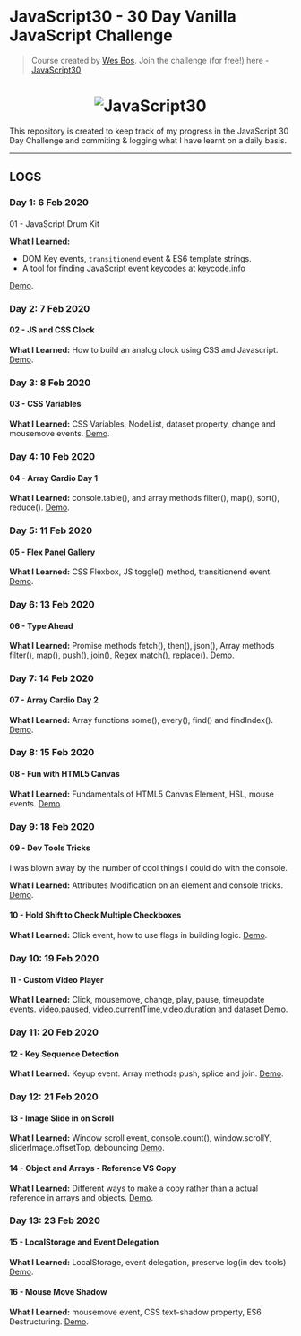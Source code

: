 # JavaScript30 - 30 Day Vanilla JavaScript Challenge
> Course created by [Wes Bos](https://github.com/wesbos). Join the challenge (for free!) here - [JavaScript30](https://javascript30.com/account)

<h1 align="center">
  <img src="https://javascript30.com/images/JS3-social-share.png" style="max-width:100%" alt="JavaScript30" />
</h1>

This repository is created to keep track of my progress in the JavaScript 30 Day Challenge and commiting & logging what I have learnt on a daily basis.

---

## LOGS

### Day 1: 6 Feb 2020 
####
01 - JavaScript Drum Kit

**What I Learned:** 
* DOM Key events, `transitionend` event & ES6 template strings.
* A tool for finding JavaScript event keycodes at [keycode.info](http://keycode.info/)

[Demo](https://tjgillweb.github.io/JavaScript30/01%20-%20JavaScript%20Drum%20Kit/).

### Day 2: 7 Feb 2020
#### 02 - JS and CSS Clock

**What I Learned:** How to build an analog clock using CSS and Javascript.
[Demo](https://tjgillweb.github.io/JavaScript30/02%20-%20JS%20and%20CSS%20Clock/).

### Day 3: 8 Feb 2020
#### 03 - CSS Variables

**What I Learned:** CSS Variables, NodeList, dataset property, change and mousemove events.
[Demo](https://tjgillweb.github.io/JavaScript30/04%20-%20Array%20Cardio%20Day%201/).

### Day 4: 10 Feb 2020
#### 04 - Array Cardio Day 1

**What I Learned:** console.table(), and array methods filter(), map(), sort(), reduce().
[Demo](https://tjgillweb.github.io/JavaScript30/04%20-%20Array%20Cardio%20Day%201/).

### Day 5: 11 Feb 2020
#### 05 - Flex Panel Gallery

**What I Learned:** CSS Flexbox, JS toggle() method, transitionend event.
[Demo](https://tjgillweb.github.io/JavaScript30/05%20-%20Flex%20Panel%20Gallery/).

### Day 6: 13 Feb 2020
#### 06 - Type Ahead

**What I Learned:** Promise methods fetch(), then(), json(), Array methods filter(), map(), push(), join(), Regex match(), replace().
[Demo](https://tjgillweb.github.io/JavaScript30/06%20-%20Type%20Ahead/).

### Day 7: 14 Feb 2020
#### 07 - Array Cardio Day 2

**What I Learned:** Array functions some(), every(), find() and findIndex().
[Demo](https://tjgillweb.github.io/JavaScript30/06%20-%20Type%20Ahead/).

### Day 8: 15 Feb 2020
#### 08 - Fun with HTML5 Canvas

**What I Learned:** Fundamentals of HTML5 Canvas Element, HSL, mouse events.
[Demo](https://tjgillweb.github.io/JavaScript30/08%20-%20Fun%20with%20HTML5%20Canvas/).

### Day 9: 18 Feb 2020
#### 09 - Dev Tools Tricks

I was blown away by the number of cool things I could do with the console.

**What I Learned:** Attributes Modification on an element and console tricks.
[Demo](https://tjgillweb.github.io/JavaScript30/09%20-%20Dev%20Tools%20Tricks/).

#### 10 - Hold Shift to Check Multiple Checkboxes

**What I Learned:** Click event, how to use flags in building logic.
[Demo](https://tjgillweb.github.io/JavaScript30/10%20-%20Hold%20Shift%20to%20Check%20Multiple%20Checkboxes/).

### Day 10: 19 Feb 2020
#### 11 - Custom Video Player

**What I Learned:** Click, mousemove, change, play, pause, timeupdate events. video.paused, video.currentTime,video.duration and dataset
[Demo](https://tjgillweb.github.io/JavaScript30/11%20-%20Custom%20Video%20Player/).

### Day 11: 20 Feb 2020
#### 12 - Key Sequence Detection

**What I Learned:** Keyup event. Array methods push, splice and join.
[Demo](https://tjgillweb.github.io/JavaScript30/12%20-%20Key%20Sequence%20Detection/).

### Day 12: 21 Feb 2020
#### 13 - Image Slide in on Scroll

**What I Learned:** Window scroll event, console.count(), window.scrollY, sliderImage.offsetTop, debouncing 
[Demo](https://tjgillweb.github.io/JavaScript30/13%20-%20Slide%20in%20on%20Scroll/).

#### 14 - Object and Arrays - Reference VS Copy

**What I Learned:** Different ways to make a copy rather than a actual reference in arrays and objects.
[Demo](https://tjgillweb.github.io/JavaScript30/14%20-%20Object%20and%20Arrays%20-%20Reference%20VS%20Copy/).

### Day 13: 23 Feb 2020
#### 15 - LocalStorage and Event Delegation

**What I Learned:** LocalStorage, event delegation, preserve log(in dev tools)
[Demo](https://tjgillweb.github.io/JavaScript30/15%20-%20LocalStorage%20and%20Event%20Delegation/).

#### 16 - Mouse Move Shadow

**What I Learned:** mousemove event, CSS text-shadow property, ES6 Destructuring.
[Demo](https://tjgillweb.github.io/JavaScript30/16%20-%20Mouse%20Move%20Shadow/).










